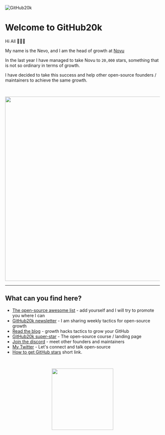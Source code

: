 <img src="https://user-images.githubusercontent.com/100117126/226394199-4072d339-5841-47b1-acab-2d2906c78d96.png" alt="GitHub20k" />
<h1>Welcome to GitHub20k</h1>

Hi All 🙋🏻‍♂️

My name is the Nevo, and I am the head of growth at [Novu](https://github.com/novuhq/novu)

In the last year I have managed to take Novu to `20,000` stars, something that is not so ordinary in terms of growth.

I have decided to take this success and help other open-source founders / maintainers to achieve the same growth.

<br />

<p align="center">
  <img src="https://www.github20k.com/assets/stars-course.webp" width="600" />
</p>

<hr />
<h2>What can you find here?</h2>
<ul>
  <li><a href="https://libraries.github20k.com">The open-source awesome list</a> - add yourself and I will try to promote you where I can</li>
  <li><a href="https://github20k.com">GitHub20k newsletter</a> - I am sharing weekly tactics for open-source growth</li>
  <li><a href="https://github20k.com/blog">Read the blog</a> - growth hacks tactics to grow your GitHub</li>
  <li><a href="https://github.com/github-20k/super-star">GitHub20k super-star</a> - The open-source course / landing page</li>
  <li><a href="https://discord.github20k.com">Join the discord</a> - meet other founders and maintainers</li>
  <li><a href="https://twitter.com/nevodavid">My Twitter</a> - Let's connect and talk open-source</li>
  <li><a href="https://howtogetgithubstars.com">How to get GitHub stars</a> short link.</li>
</ul>

<br />

<p align="center">
  <img src="https://www.github20k.com/assets/about-img.png" width="200" />
</p>
